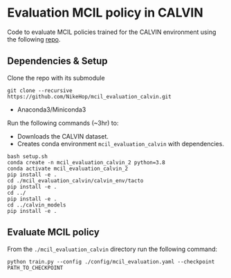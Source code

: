# Evaluation MCIL policy in CALVIN

Code to evaluate MCIL policies trained for the CALVIN environment using the following [repo](https://github.com/NikeHop/PlaySegmentation-AAAI2025).

## Dependencies & Setup 

Clone the repo with its submodule

```
git clone --recursive https://github.com/NikeHop/mcil_evaluation_calvin.git 
```

- Anaconda3/Miniconda3

Run the following commands (~3hr) to:
- Downloads the CALVIN dataset.
- Creates conda environment `mcil_evaluation_calvin` with dependencies.

```
bash setup.sh
conda create -n mcil_evaluation_calvin_2 python=3.8
conda activate mcil_evaluation_calvin_2
pip install -e .
cd ./mcil_evaluation_calvin/calvin_env/tacto
pip install -e .
cd ../
pip install -e .
cd ../calvin_models
pip install -e . 
```

## Evaluate MCIL policy

From the `./mcil_evaluation_calvin` directory run the following command:

```
python train.py --config ./config/mcil_evaluation.yaml --checkpoint PATH_TO_CHECKPOINT 
```
